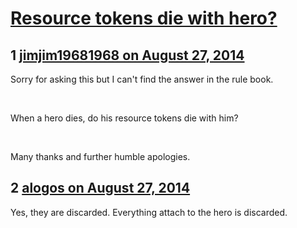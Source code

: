 # [Resource tokens die with hero?](https://community.fantasyflightgames.com/topic/114952-resource-tokens-die-with-hero/)

## 1 [jimjim19681968 on August 27, 2014](https://community.fantasyflightgames.com/topic/114952-resource-tokens-die-with-hero/?do=findComment&comment=1227767)

Sorry for asking this but I can't find the answer in the rule book.

 

When a hero dies, do his resource tokens die with him?

 

Many thanks and further humble apologies.

## 2 [alogos on August 27, 2014](https://community.fantasyflightgames.com/topic/114952-resource-tokens-die-with-hero/?do=findComment&comment=1227781)

Yes, they are discarded. Everything attach to the hero is discarded.

